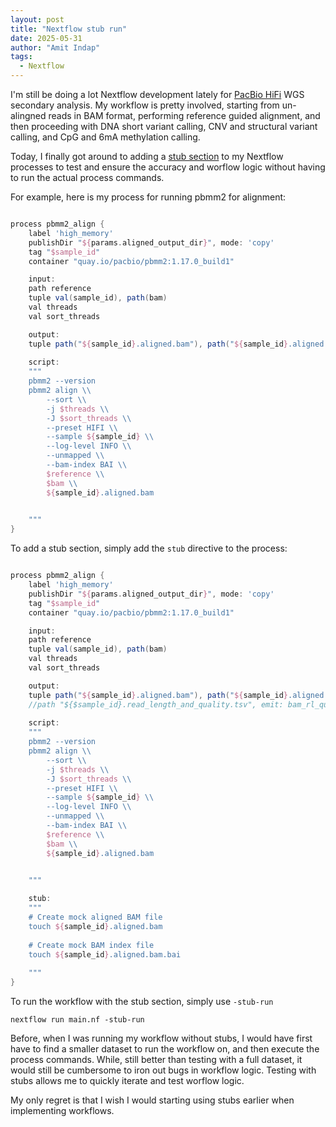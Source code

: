 ```yaml
---
layout: post
title: "Nextflow stub run"
date: 2025-05-31
author: "Amit Indap"
tags:
  - Nextflow
---
```


I'm still be doing a lot Nextflow development lately for [PacBio HiFi](https://www.pacb.com/technology/hifi-sequencing/) WGS secondary analysis. 
My workflow is pretty involved, starting from un-alingned reads in BAM format, performing reference guided alignment, and then proceeding with DNA short variant calling, CNV and structural variant calling, and CpG and 6mA methylation calling.

Today, I finally got around to adding a [stub section](https://www.nextflow.io/docs/latest/process.html) to my Nextflow processes to test and ensure the accuracy and worflow logic without having to run the actual process commands. 

For example, here is my process for running pbmm2 for alignment:

```groovy

process pbmm2_align {
    label 'high_memory'
    publishDir "${params.aligned_output_dir}", mode: 'copy'
    tag "$sample_id"
    container "quay.io/pacbio/pbmm2:1.17.0_build1"

    input:
    path reference
    tuple val(sample_id), path(bam)
    val threads
    val sort_threads

    output:
    tuple path("${sample_id}.aligned.bam"), path("${sample_id}.aligned.bam.bai"), emit: aligned_bam
    
    script:
    """
    pbmm2 --version
    pbmm2 align \\
        --sort \\
        -j $threads \\
        -J $sort_threads \\
        --preset HIFI \\
        --sample ${sample_id} \\
        --log-level INFO \\
        --unmapped \\
        --bam-index BAI \\
        $reference \\
        $bam \\
        ${sample_id}.aligned.bam

    
    """
}

```

To add a stub section, simply add the `stub` directive to the process:

```groovy

process pbmm2_align {
    label 'high_memory'
    publishDir "${params.aligned_output_dir}", mode: 'copy'
    tag "$sample_id"
    container "quay.io/pacbio/pbmm2:1.17.0_build1"

    input:
    path reference
    tuple val(sample_id), path(bam)
    val threads
    val sort_threads

    output:
    tuple path("${sample_id}.aligned.bam"), path("${sample_id}.aligned.bam.bai"), emit: aligned_bam
    //path "${$sample_id}.read_length_and_quality.tsv", emit: bam_rl_qual
    
    script:
    """
    pbmm2 --version
    pbmm2 align \\
        --sort \\
        -j $threads \\
        -J $sort_threads \\
        --preset HIFI \\
        --sample ${sample_id} \\
        --log-level INFO \\
        --unmapped \\
        --bam-index BAI \\
        $reference \\
        $bam \\
        ${sample_id}.aligned.bam

    
    """

    stub:
    """
    # Create mock aligned BAM file
    touch ${sample_id}.aligned.bam
    
    # Create mock BAM index file
    touch ${sample_id}.aligned.bam.bai
    
    """
}
```

To run the workflow with the stub section, simply use `-stub-run`

```
nextflow run main.nf -stub-run
```

Before, when I was running my workflow without stubs, I would have first have to find a smaller dataset to run the workflow on, and then execute the process commands. While, still better than testing with a full dataset, it would still be cumbersome to iron out bugs in workflow logic. Testing with stubs allows me to quickly iterate and test worflow logic. 

My only regret is that I wish I would starting using stubs earlier when implementing workflows. 

